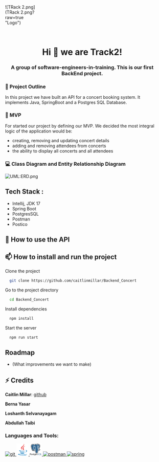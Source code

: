 
<div style="width:100px ; height:100px">

![TRack 2.png](TRack 2.png?raw=true "Logo")
</div>

<h1 align="center">Hi 👋 we are Track2!</h1>
<h3 align="center">A group of software-engineers-in-training. This is our first BackEnd project.</h3>




### 🚀 Project Outline

<p> In this project we have built an API for a concert booking system. It implements Java, SpringBoot and a Postgres SQL Database.

</p>


###  🌱 MVP

<p>
For started our project by defining our MVP. We decided the most integral logic of the application would be:

- creating, removing and updating concert details
- adding and removing attendees from concerts
- the ability to display all concerts and all attendees

</p>

### 💻 Class Diagram and Entity Relationship Diagram
<div>

![UML:ERD.png](UML:ERD.png)
</div>

## Tech Stack :
- Intellij, JDK 17
- Spring Boot
- PostgresSQL
- Postman
- Postico

## 💬 How to use the API

## 📫 How to install and run the project

Clone the project

```bash
  git clone https://github.com/caitlinmillar/Backend_Concert
```

Go to the project directory

```bash
  cd Backend_Concert
```

Install dependencies

```bash
  npm install
```

Start the server

```bash
  npm run start
```
## Roadmap

- (What improvements we want to make)




## ⚡ Credits
**Caitlin Millar**: [github](https://github.com/caitlinmillar)

**Berna Yasar** 

**Loshanth Selvanayagam**


**Abdullah Taibi**

[//]: # (<h3 align="left">Connect with me:</h3>)

[//]: # (<p align="left">)

[//]: # (</p>)

<h3 align="left">Languages and Tools:</h3>
<p align="left"> <a href="https://git-scm.com/" target="_blank" rel="noreferrer"> <img src="https://www.vectorlogo.zone/logos/git-scm/git-scm-icon.svg" alt="git" width="40" height="40"/> </a> <a href="https://www.java.com" target="_blank" rel="noreferrer"> <img src="https://raw.githubusercontent.com/devicons/devicon/master/icons/java/java-original.svg" alt="java" width="40" height="40"/> </a> <a href="https://www.postgresql.org" target="_blank" rel="noreferrer"> <img src="https://raw.githubusercontent.com/devicons/devicon/master/icons/postgresql/postgresql-original-wordmark.svg" alt="postgresql" width="40" height="40"/> </a> <a href="https://postman.com" target="_blank" rel="noreferrer"> <img src="https://www.vectorlogo.zone/logos/getpostman/getpostman-icon.svg" alt="postman" width="40" height="40"/> </a> <a href="https://spring.io/" target="_blank" rel="noreferrer"> <img src="https://www.vectorlogo.zone/logos/springio/springio-icon.svg" alt="spring" width="40" height="40"/> </a> </p>
